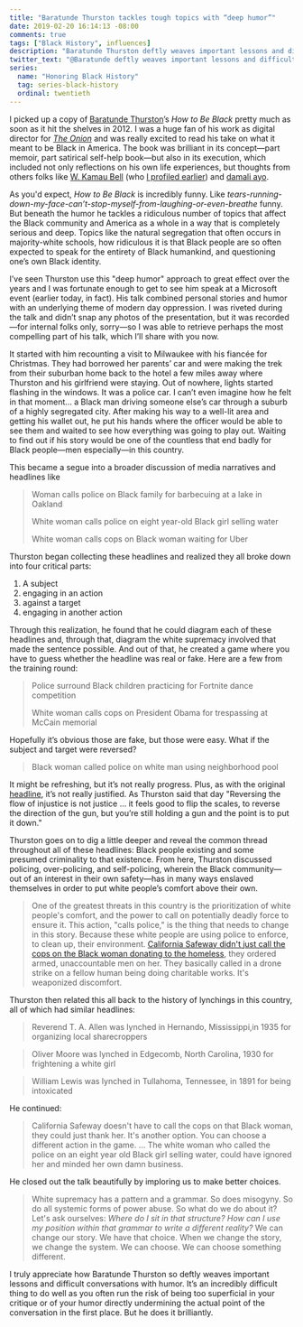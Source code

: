 ```yaml
---
title: "Baratunde Thurston tackles tough topics with “deep humor”"
date: 2019-02-20 16:14:13 -08:00
comments: true
tags: ["Black History", influences]
description: "Baratunde Thurston deftly weaves important lessons and difficult conversations with humor, which is an incredibly difficult thing to do well."
twitter_text: "@Baratunde deftly weaves important lessons and difficult conversations with humor, which is an incredibly difficult thing to do well"
series:
  name: "Honoring Black History"
  tag: series-black-history
  ordinal: twentieth
---
```


I picked up a copy of [Baratunde Thurston](https://twitter.com/baratunde)’s <cite>How to Be Black</cite> pretty much as soon as it hit the shelves in 2012. I was a huge fan of his work as digital director for [<cite>The Onion</cite>](https://www.theonion.com/) and was really excited to read his take on what it meant to be Black in America. The book was brilliant in its concept—part memoir, part satirical self-help book—but also in its execution, which included not only reflections on his own life experiences, but thoughts from others folks like [W. Kamau Bell](https://twitter.com/wkamaubell) (who [I profiled earlier](/notebook/w-kamau-bell-is-all-about-dialogue/)) and [damali ayo](https://wikipedia.org/wiki/Damali_ayo).

<!-- more -->

As you'd expect, <cite>How to Be Black</cite> is incredibly funny. Like *tears-running-down-my-face-can’t-stop-myself-from-laughing-or-even-breathe* funny. But beneath the humor he tackles a ridiculous number of topics that affect the Black community and America as a whole in a way that is completely serious and deep. Topics like the natural segregation that often occurs in majority-white schools,  how ridiculous it is that Black people are so often expected to speak for the entirety of Black humankind, and questioning one’s own Black identity.

I’ve seen Thurston use this "deep humor" approach to great effect over the years and I was fortunate enough to get to see him speak at a Microsoft event (earlier today, in fact). His talk combined personal stories and humor with an underlying theme of modern day oppression. I was riveted during the talk and didn’t snap any photos of the presentation, but it was recorded—for internal folks only, sorry—so I was able to retrieve perhaps the most compelling part of his talk, which I’ll share with you now.

It started with him recounting a visit to Milwaukee with his fiancée for Christmas. They had borrowed her parents’ car and were making the trek from their suburban home back to the hotel a few miles away where Thurston and his girlfriend were staying. Out of nowhere, lights started flashing in the windows. It was a police car. I can’t even imagine how he felt in that moment… a Black man driving someone else’s car through a suburb of a highly segregated city. After making his way to a well-lit area and getting his wallet out, he put his hands where the officer would be able to see them and waited to see how everything was going to play out. Waiting to find out if his story would be one of the countless that end badly for Black people—men especially—in this country.

This became a segue into a broader discussion of media narratives and headlines like

> Woman calls police on Black family for barbecuing at a lake in Oakland
>
> White woman calls police on eight year-old Black girl selling water
>
> White woman calls cops on Black woman waiting for Uber

Thurston began collecting these headlines and realized they all broke down into four critical parts:

1. A subject
2. engaging in an action
3. against a target
4. engaging in another action

Through this realization, he found that he could diagram each of these headlines and, through that, diagram the white supremacy involved that made the sentence possible. And out of that, he created a game where you have to guess whether the headline was real or fake. Here are a few from the training round:

> Police surround Black children practicing for Fortnite dance competition
>
> White woman calls cops on President Obama for trespassing at McCain memorial

Hopefully it’s obvious those are fake, but those were easy. What if the subject and target were reversed?

> Black woman called police on white man using neighborhood pool

It might be refreshing, but it’s not really progress. Plus, as with the original [headline](https://nypost.com/2018/07/05/white-man-calls-police-on-black-family-at-neighborhood-pool/), it’s not really justified. As Thurston said that day "Reversing the flow of injustice is not justice … it feels good to flip the scales, to reverse the direction of the gun, but you’re still holding a gun and the point is to put it down."

Thurston goes on to dig a little deeper and reveal the common thread throughout all of these headlines: Black people existing and some presumed criminality to that existence. From here, Thurston discussed policing, over-policing, and self-policing, wherein the Black community—out of an interest in their own safety—has in many ways enslaved themselves in order to put white people’s comfort above their own.

> One of the greatest threats in this country is the prioritization of  white people's comfort, and the power to call on potentially deadly force to ensure it. This action, "calls police," is the thing that needs to change in this story. Because these white people are using police to enforce, to clean up, their environment. [California Safeway didn't just call the cops on the Black woman donating to the homeless](https://www.foxnews.com/food-drink/california-safeway-calls-cops-on-woman-donating-food-to-homeless-man), they ordered armed, unaccountable men on her. They basically called in a drone strike on a fellow human being doing charitable works. It's weaponized discomfort.
 
Thurston then related this all back to the history of lynchings in this country, all of which had similar headlines:

> Reverend T. A. Allen was lynched in Hernando, Mississippi,in 1935 for organizing local sharecroppers

> Oliver Moore was lynched in Edgecomb, North Carolina, 1930 for frightening a white girl

> William Lewis was lynched in Tullahoma, Tennessee, in 1891 for being intoxicated

He continued:

> California Safeway doesn't have to call the cops on that Black woman, they could just thank her. It's another option. You can choose a different action in the game. … The white woman who called the police on an eight year old Black girl selling water, could have ignored her and minded her own damn business.

He closed out the talk beautifully by imploring us to make better choices.

> White supremacy has a pattern and a grammar. So does misogyny. So do all systemic forms of power abuse. So what do we do about it? Let's ask ourselves: *Where do I sit in that structure? How can I use my position within that grammar to write a different reality?* We can change our story. We have that choice. When we change the story, we change the system. We can choose. We can choose something different.

I truly appreciate how Baratunde Thurston so deftly weaves important lessons and difficult conversations with humor. It’s an incredibly difficult thing to do well as you often run the risk of being too superficial in your critique or of your humor directly undermining the actual point of the conversation in the first place. But he does it brilliantly.